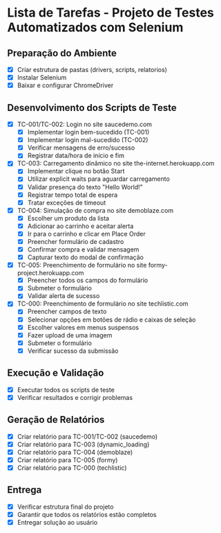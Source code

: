 # Lista de Tarefas - Projeto de Testes Automatizados com Selenium

## Preparação do Ambiente
- [x] Criar estrutura de pastas (drivers, scripts, relatorios)
- [x] Instalar Selenium
- [x] Baixar e configurar ChromeDriver

## Desenvolvimento dos Scripts de Teste
- [x] TC-001/TC-002: Login no site saucedemo.com
  - [x] Implementar login bem-sucedido (TC-001)
  - [x] Implementar login mal-sucedido (TC-002)
  - [x] Verificar mensagens de erro/sucesso
  - [x] Registrar data/hora de início e fim

- [x] TC-003: Carregamento dinâmico no site the-internet.herokuapp.com
  - [x] Implementar clique no botão Start
  - [x] Utilizar explicit waits para aguardar carregamento
  - [x] Validar presença do texto "Hello World!"
  - [x] Registrar tempo total de espera
  - [x] Tratar exceções de timeout

- [x] TC-004: Simulação de compra no site demoblaze.com
  - [x] Escolher um produto da lista
  - [x] Adicionar ao carrinho e aceitar alerta
  - [x] Ir para o carrinho e clicar em Place Order
  - [x] Preencher formulário de cadastro
  - [x] Confirmar compra e validar mensagem
  - [x] Capturar texto do modal de confirmação

- [x] TC-005: Preenchimento de formulário no site formy-project.herokuapp.com
  - [x] Preencher todos os campos do formulário
  - [x] Submeter o formulário
  - [x] Validar alerta de sucesso

- [x] TC-000: Preenchimento de formulário no site techlistic.com
  - [x] Preencher campos de texto
  - [x] Selecionar opções em botões de rádio e caixas de seleção
  - [x] Escolher valores em menus suspensos
  - [x] Fazer upload de uma imagem
  - [x] Submeter o formulário
  - [x] Verificar sucesso da submissão

## Execução e Validação
- [x] Executar todos os scripts de teste
- [x] Verificar resultados e corrigir problemas

## Geração de Relatórios
- [x] Criar relatório para TC-001/TC-002 (saucedemo)
- [x] Criar relatório para TC-003 (dynamic_loading)
- [x] Criar relatório para TC-004 (demoblaze)
- [x] Criar relatório para TC-005 (formy)
- [x] Criar relatório para TC-000 (techlistic)

## Entrega
- [x] Verificar estrutura final do projeto
- [x] Garantir que todos os relatórios estão completos
- [x] Entregar solução ao usuário

